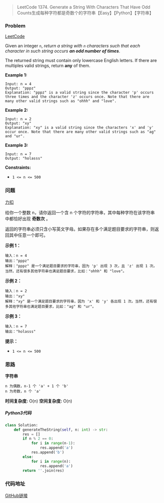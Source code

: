 > LeetCode 1374. Generate a String With Characters That Have Odd Counts生成每种字符都是奇数个的字符串【Easy】【Python】【字符串】

### Problem

[LeetCode](https://leetcode.com/problems/generate-a-string-with-characters-that-have-odd-counts/)

Given an integer `n`, *return a string with `n` characters such that each character in such string occurs **an odd number of times***.

The returned string must contain only lowercase English letters. If there are multiples valid strings, return **any** of them.  

**Example 1:**

```
Input: n = 4
Output: "pppz"
Explanation: "pppz" is a valid string since the character 'p' occurs three times and the character 'z' occurs once. Note that there are many other valid strings such as "ohhh" and "love".
```

**Example 2:**

```
Input: n = 2
Output: "xy"
Explanation: "xy" is a valid string since the characters 'x' and 'y' occur once. Note that there are many other valid strings such as "ag" and "ur".
```

**Example 3:**

```
Input: n = 7
Output: "holasss"
```

**Constraints:**

- `1 <= n <= 500`

### 问题

[力扣](https://leetcode-cn.com/problems/generate-a-string-with-characters-that-have-odd-counts/)

给你一个整数 n，请你返回一个含 n 个字符的字符串，其中每种字符在该字符串中都恰好出现 **奇数次** 。

返回的字符串必须只含小写英文字母。如果存在多个满足题目要求的字符串，则返回其中任意一个即可。

**示例 1：**

```
输入：n = 4
输出："pppz"
解释："pppz" 是一个满足题目要求的字符串，因为 'p' 出现 3 次，且 'z' 出现 1 次。当然，还有很多其他字符串也满足题目要求，比如："ohhh" 和 "love"。
```

**示例 2：**

```
输入：n = 2
输出："xy"
解释："xy" 是一个满足题目要求的字符串，因为 'x' 和 'y' 各出现 1 次。当然，还有很多其他字符串也满足题目要求，比如："ag" 和 "ur"。
```

**示例 3：**

```
输入：n = 7
输出："holasss"
```

**提示：**

* `1 <= n <= 500`

### 思路

**字符串**

```
n 为偶数，n-1 个 'a' + 1 个 'b'
n 为奇数，n 个 'a'
```

**时间复杂度:** O(n)
**空间复杂度:** O(n)

##### Python3代码

```python
class Solution:
    def generateTheString(self, n: int) -> str:
        res = []
        if n % 2 == 0:
            for i in range(n-1):
                res.append('a')
            res.append('b')
        else:
            for i in range(n):
                res.append('a')
        return ''.join(res)
```

### 代码地址

[GitHub链接](https://github.com/Wonz5130/LeetCode-Solutions/blob/master/solutions/1374-Generate-a-String-With-Characters-That-Have-Odd-Counts/1374.py)